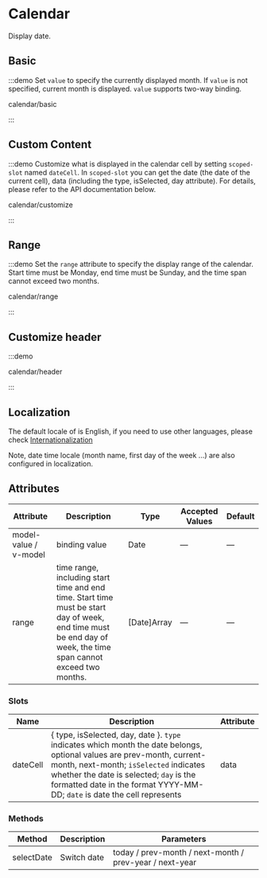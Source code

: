 # Calendar

Display date.

## Basic

:::demo Set `value` to specify the currently displayed month. If `value` is not specified, current month is displayed. `value` supports two-way binding.

calendar/basic

:::

## Custom Content

:::demo Customize what is displayed in the calendar cell by setting `scoped-slot` named `dateCell`. In `scoped-slot` you can get the date (the date of the current cell), data (including the type, isSelected, day attribute). For details, please refer to the API documentation below.

calendar/customize

:::

## Range

:::demo Set the `range` attribute to specify the display range of the calendar. Start time must be Monday, end time must be Sunday, and the time span cannot exceed two months.

calendar/range

:::

## Customize header

:::demo

calendar/header

:::

## Localization

The default locale of is English, if you need to use other languages, please check [Internationalization](/en-US/guide/i18n)

Note, date time locale (month name, first day of the week ...) are also configured in localization.

## Attributes

| Attribute             | Description                                                                                                                                                    | Type        | Accepted Values | Default |
| --------------------- | -------------------------------------------------------------------------------------------------------------------------------------------------------------- | ----------- | --------------- | ------- |
| model-value / v-model | binding value                                                                                                                                                  | Date        | —               | —       |
| range                 | time range, including start time and end time. Start time must be start day of week, end time must be end day of week, the time span cannot exceed two months. | [Date]Array | —               | —       |

### Slots

| Name     | Description                                                                                                                                                                                                                                                                              | Attribute |
| -------- | ---------------------------------------------------------------------------------------------------------------------------------------------------------------------------------------------------------------------------------------------------------------------------------------- | --------- |
| dateCell | { type, isSelected, day, date }. `type` indicates which month the date belongs, optional values are prev-month, current-month, next-month; `isSelected` indicates whether the date is selected; `day` is the formatted date in the format YYYY-MM-DD; `date` is date the cell represents | data      |

### Methods

| Method     | Description | Parameters                                              |
| ---------- | ----------- | ------------------------------------------------------- |
| selectDate | Switch date | today / prev-month / next-month / prev-year / next-year |
